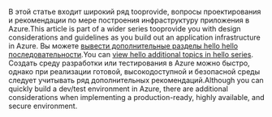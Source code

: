 <span data-ttu-id="bfca0-101">В этой статье входит широкий ряд tooprovide, вопросы проектирования и рекомендации по мере построения инфраструктуру приложения в Azure.</span><span class="sxs-lookup"><span data-stu-id="bfca0-101">This article is part of a wider series tooprovide you with design considerations and guidelines as you build out an application infrastructure in Azure.</span></span> <span data-ttu-id="bfca0-102">Вы можете [вывести дополнительные разделы hello hello последовательности](#next-steps).</span><span class="sxs-lookup"><span data-stu-id="bfca0-102">You can [view hello additional topics in hello series](#next-steps).</span></span> <span data-ttu-id="bfca0-103">Создать среду разработки или тестирования в Azure можно быстро, однако при реализации готовой, высокодоступной и безопасной среды следует учитывать ряд дополнительных рекомендаций.</span><span class="sxs-lookup"><span data-stu-id="bfca0-103">Although you can quickly build a dev/test environment in Azure, there are additional considerations when implementing a production-ready, highly available, and secure environment.</span></span>

